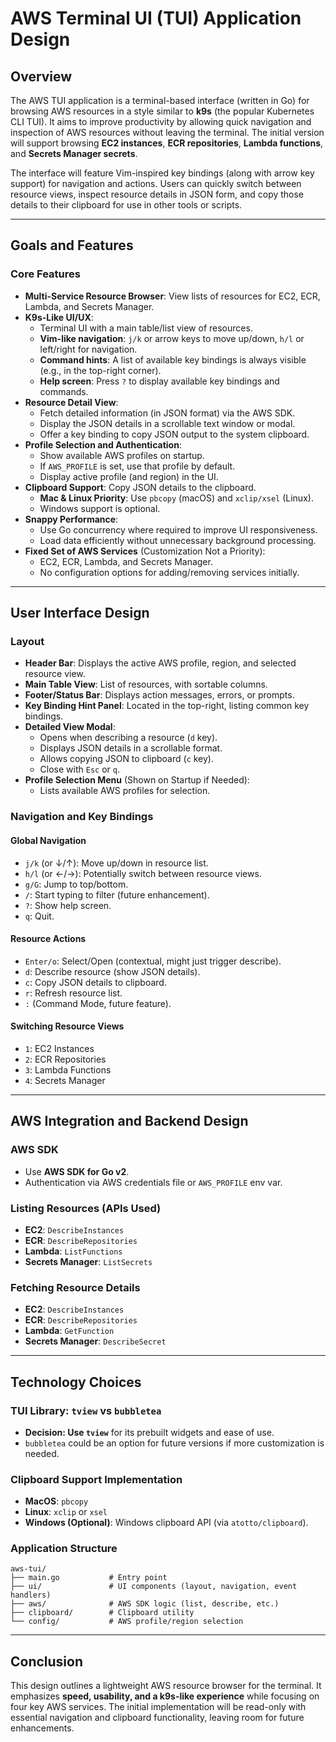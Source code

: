 # AWS Terminal UI (TUI) Application Design

## Overview
The AWS TUI application is a terminal-based interface (written in Go) for browsing AWS resources in a style similar to **k9s** (the popular Kubernetes CLI TUI). It aims to improve productivity by allowing quick navigation and inspection of AWS resources without leaving the terminal. The initial version will support browsing **EC2 instances**, **ECR repositories**, **Lambda functions**, and **Secrets Manager secrets**. 

The interface will feature Vim-inspired key bindings (along with arrow key support) for navigation and actions. Users can quickly switch between resource views, inspect resource details in JSON form, and copy those details to their clipboard for use in other tools or scripts.

---

## Goals and Features

### Core Features
- **Multi-Service Resource Browser**: View lists of resources for EC2, ECR, Lambda, and Secrets Manager.
- **K9s-Like UI/UX**:
  - Terminal UI with a main table/list view of resources.
  - **Vim-like navigation**: `j/k` or arrow keys to move up/down, `h/l` or left/right for navigation.
  - **Command hints**: A list of available key bindings is always visible (e.g., in the top-right corner).
  - **Help screen**: Press `?` to display available key bindings and commands.
- **Resource Detail View**:
  - Fetch detailed information (in JSON format) via the AWS SDK.
  - Display the JSON details in a scrollable text window or modal.
  - Offer a key binding to copy JSON output to the system clipboard.
- **Profile Selection and Authentication**:
  - Show available AWS profiles on startup.
  - If `AWS_PROFILE` is set, use that profile by default.
  - Display active profile (and region) in the UI.
- **Clipboard Support**: Copy JSON details to the clipboard.
  - **Mac & Linux Priority**: Use `pbcopy` (macOS) and `xclip/xsel` (Linux).
  - Windows support is optional.
- **Snappy Performance**:
  - Use Go concurrency where required to improve UI responsiveness.
  - Load data efficiently without unnecessary background processing.
- **Fixed Set of AWS Services** (Customization Not a Priority):
  - EC2, ECR, Lambda, and Secrets Manager.
  - No configuration options for adding/removing services initially.

---

## User Interface Design

### Layout
- **Header Bar**: Displays the active AWS profile, region, and selected resource view.
- **Main Table View**: List of resources, with sortable columns.
- **Footer/Status Bar**: Displays action messages, errors, or prompts.
- **Key Binding Hint Panel**: Located in the top-right, listing common key bindings.
- **Detailed View Modal**:
  - Opens when describing a resource (`d` key).
  - Displays JSON details in a scrollable format.
  - Allows copying JSON to clipboard (`c` key).
  - Close with `Esc` or `q`.
- **Profile Selection Menu** (Shown on Startup if Needed):
  - Lists available AWS profiles for selection.

### Navigation and Key Bindings
#### **Global Navigation**
- `j/k` (or ↓/↑): Move up/down in resource list.
- `h/l` (or ←/→): Potentially switch between resource views.
- `g/G`: Jump to top/bottom.
- `/`: Start typing to filter (future enhancement).
- `?`: Show help screen.
- `q`: Quit.

#### **Resource Actions**
- `Enter/o`: Select/Open (contextual, might just trigger describe).
- `d`: Describe resource (show JSON details).
- `c`: Copy JSON details to clipboard.
- `r`: Refresh resource list.
- `:` (Command Mode, future feature).

#### **Switching Resource Views**
- `1`: EC2 Instances
- `2`: ECR Repositories
- `3`: Lambda Functions
- `4`: Secrets Manager

---

## AWS Integration and Backend Design

### AWS SDK
- Use **AWS SDK for Go v2**.
- Authentication via AWS credentials file or `AWS_PROFILE` env var.

### Listing Resources (APIs Used)
- **EC2**: `DescribeInstances`
- **ECR**: `DescribeRepositories`
- **Lambda**: `ListFunctions`
- **Secrets Manager**: `ListSecrets`

### Fetching Resource Details
- **EC2**: `DescribeInstances`
- **ECR**: `DescribeRepositories`
- **Lambda**: `GetFunction`
- **Secrets Manager**: `DescribeSecret`

---

## Technology Choices

### TUI Library: `tview` vs `bubbletea`
- **Decision: Use `tview`** for its prebuilt widgets and ease of use.
- `bubbletea` could be an option for future versions if more customization is needed.

### Clipboard Support Implementation
- **MacOS**: `pbcopy`
- **Linux**: `xclip` or `xsel`
- **Windows (Optional)**: Windows clipboard API (via `atotto/clipboard`).

### Application Structure
```
aws-tui/
├── main.go           # Entry point
├── ui/               # UI components (layout, navigation, event handlers)
├── aws/              # AWS SDK logic (list, describe, etc.)
├── clipboard/        # Clipboard utility
└── config/           # AWS profile/region selection
```

---

## Conclusion
This design outlines a lightweight AWS resource browser for the terminal. It emphasizes **speed, usability, and a k9s-like experience** while focusing on four key AWS services. The initial implementation will be read-only with essential navigation and clipboard functionality, leaving room for future enhancements.
